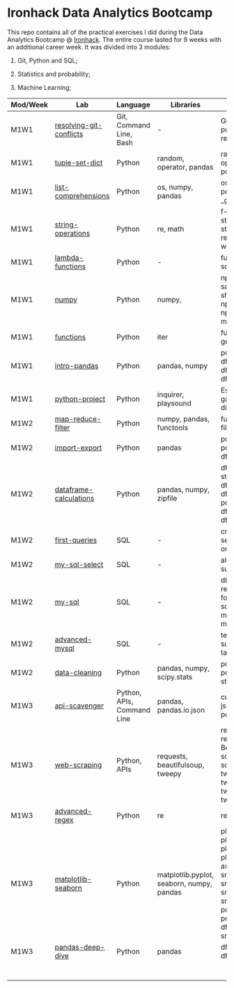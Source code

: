 # Ironhack Data Analytics Bootcamp

This repo contains all of the practical exercises I did during the Data Analytics Bootcamp @ [Ironhack](https://www.ironhack.com/en). The entire course lasted for 9 weeks with an additional career week. It was divided into 3 modules:

1. Git, Python and SQL;

2. Statistics and probability;

3. Machine Learning;

   

| Mod/Week | Lab                                                          | Language                   | Libraries                                 | Topics/Methods                                               |
| -------- | ------------------------------------------------------------ | -------------------------- | ----------------------------------------- | ------------------------------------------------------------ |
| M1W1     | [resolving-git-conflicts](https://github.com/ricardozacarias/ironhack-labs/tree/master/M1-W1-lab-resolving-git-conflicts) | Git, Command Line, Bash    | -                                         | GitHub, add, commit, push, pull, merge, conflicts, pull requests |
| M1W1     | [tuple-set-dict](https://github.com/ricardozacarias/ironhack-labs/tree/master/M1-W1-lab-tuple-set-dict) | Python                     | random, operator, pandas                  | random.sample, operator.itemgetter, pd.DataFrame             |
| M1W1     | [list-comprehensions](https://github.com/ricardozacarias/ironhack-labs/tree/master/M1-W1-lab-list-comprehensions) | Python                     | os, numpy, pandas                         | os.listdir, os.path.join, pd.concat,np.array, _get_numeric_data |
| M1W1     | [string-operations](https://github.com/ricardozacarias/ironhack-labs/tree/master/M1-W1-lab-string-operations) | Python                     | re, math                                  | f-strings, str.lower, str.endswith, str.join, str.split, str.replace, re.findall, re.search, bag of words |
| M1W1     | [lambda-functions](https://github.com/ricardozacarias/ironhack-labs/tree/master/M1-W1-lab-lambda-functions) | Python                     | -                                         | functions, lambda, zip, sorted, dict.items                   |
| M1W1     | [numpy](https://github.com/ricardozacarias/ironhack-labs/tree/master/M1-W1-lab-numpy) | Python                     | numpy,                                    | np.random (random, rand, sample), np.ones, size, shape, np.reshape, np.transpose, np.array_equal, max, min, mean, np.empty, np.nditer, |
| M1W1     | [functions](https://github.com/ricardozacarias/ironhack-labs/tree/master/M1-W1-functions) | Python                     | iter                                      | functions, iterators, generators, yield                      |
| M1W1     | [intro-pandas](https://github.com/ricardozacarias/ironhack-labs/tree/master/M1-W1-lab-intro-pandas) | Python                     | pandas, numpy                             | pd.Series, pd.DataFrame, df.columns, subsetting, df.mean, df.max, df.median, df.sum |
| M1W1     | [python-project](https://github.com/ricardozacarias/ironhack-labs/tree/master/M1-W1-python-project) | Python                     | inquirer, playsound                       | Escape Room python text game. functions, dictionaries, conditions |
| M1W2     | [map-reduce-filter](https://github.com/ricardozacarias/ironhack-labs/tree/master/M1-W2-lab-map-reduce-filter) | Python                     | numpy, pandas, functools                  | functions, map, reduce, filter                               |
| M1W2     | [import-export](https://github.com/ricardozacarias/ironhack-labs/tree/master/M1-W2-lab-import-export) | Python                     | pandas                                    | pd.read_csv, pd.to_csv, pd.read_excel, df.head, df.value_counts |
| M1W2     | [dataframe-calculations](https://github.com/ricardozacarias/ironhack-labs/tree/master/M1-W2-lab-dataframe-calculations) | Python                     | pandas, numpy, zipfile                    | df.shape, df.unique, str.contains, df.astype, df.isnull, df.apply, df.sort_values, df.equals, pd.get_dummies, df.corr, df.drop, pd.groupby.agg, df.quantile, |
| M1W2     | [first-queries](https://github.com/ricardozacarias/ironhack-labs/tree/master/M1-W2-lab-mysql-first-queries) | SQL                        | -                                         | create db, create table, select, distinct, group by, order by, where, limit, count |
| M1W2     | [my-sql-select](https://github.com/ricardozacarias/ironhack-labs/tree/master/M1-W2-lab-mysql-select) | SQL                        | -                                         | aliases, inner join, left join, sum, coalesce,               |
| M1W2     | [my-sql](https://github.com/ricardozacarias/ironhack-labs/tree/master/M1-W2-lab-mysql) | SQL                        | -                                         | db design, table relationships, db seeding, forward engineering schemas, one-to-many, many-to-one, many-to-many, linking tables |
| M1W2     | [advanced-mysql](https://github.com/ricardozacarias/ironhack-labs/tree/master/M1-W2-lab-advanced-mysql) | SQL                        | -                                         | temporary tables, subqueries, permanent tables               |
| M1W2     | [data-cleaning](https://github.com/ricardozacarias/ironhack-labs/tree/master/M1-W2-lab-data-cleaning) | Python                     | pandas, numpy, scipy.stats                | pd.rename, df.dtypes, pd.merge, df.fillna, np.abs, stats.zscore |
| M1W3     | [api-scavenger](https://github.com/ricardozacarias/ironhack-labs/tree/master/M1-W3-lab-api-scavenger) | Python, APIs, Command Line | pandas, pandas.io.json                    | curl, pd.read_json, json_normalize, pd.to_datetime           |
| M1W3     | [web-scraping](https://github.com/ricardozacarias/ironhack-labs/tree/master/M1-W3-lab-web-scraping) | Python, APIs               | requests, beautifulsoup, tweepy           | requests.get, requests.get.content, BeautifulSoup, soup.find_all, soup.tag.text, soup.tag.get, soup.tag.find, tweepy.get_user, tweepy.user_timeline, tweepy.user.statuses_count, tweepy.user.follower_count |
| M1W3     | [advanced-regex](https://github.com/ricardozacarias/ironhack-labs/tree/master/M1-W3-lab-advanced-regex) | Python                     | re                                        | re.findall, re.sub,                                          |
| M1W3     | [matplotlib-seaborn](https://github.com/ricardozacarias/ironhack-labs/tree/master/M1-W3-lab-matplotlib-seaborn) | Python                     | matplotlib.pyplot, seaborn, numpy, pandas | plt.plot, plt.show, plt.subplots, plt.legend, plt.bar, plt.barh, plt.pie, plt.boxplot, plt.xticks, ax.set_title, ax.set_xlabel, sns.set, sns.distplot, sns.barplot, sns.despine, sns.violinplot, sns.catplot, sns.heatmap, np.linspace, pd.select_dtypes, pd.Categorical, df.cat.codes, np.triu, sns.diverging_palette |
| M1W3     | [pandas-deep-dive](https://github.com/ricardozacarias/ironhack-labs/tree/master/M1-W3-lab-pandas-deep-dive) | Python                     | pandas                                    | df.describe, df.groupby.agg, df.apply                        |
|          |                                                              |                            |                                           |                                                              |
|          |                                                              |                            |                                           |                                                              |
|          |                                                              |                            |                                           |                                                              |
|          |                                                              |                            |                                           |                                                              |
|          |                                                              |                            |                                           |                                                              |
|          |                                                              |                            |                                           |                                                              |
|          |                                                              |                            |                                           |                                                              |



